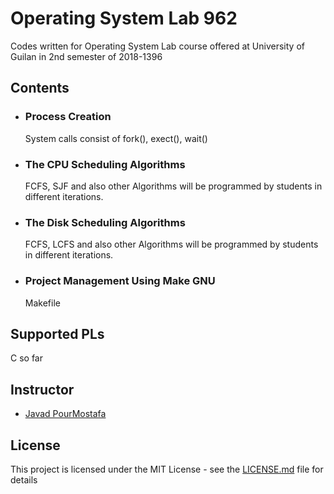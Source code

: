# Operating System Lab 962 
Codes written for Operating System Lab course offered at University of Guilan in 2nd semester of 2018-1396

## Contents

* ### Process Creation
  System calls consist of fork(), exect(), wait()

* ### The CPU Scheduling Algorithms
  FCFS, SJF and also other Algorithms will be programmed by students in different iterations.
  
* ### The Disk Scheduling Algorithms
  FCFS, LCFS and also other Algorithms will be programmed by students in different iterations.
  
* ### Project Management Using Make GNU
  Makefile

## Supported PLs
C so far

## Instructor
* [Javad PourMostafa](http://github.com/joyebright)

## License

This project is licensed under the MIT License - see the [LICENSE.md](LICENSE.md) file for details

